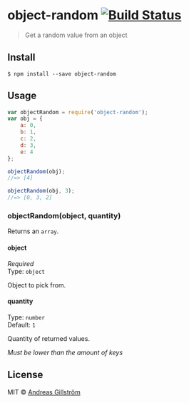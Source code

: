 # object-random [![Build Status](https://travis-ci.org/gillstrom/object-random.svg?branch=master)](https://travis-ci.org/gillstrom/object-random)

> Get a random value from an object


## Install

```
$ npm install --save object-random
```


## Usage

```js
var objectRandom = require('object-random');
var obj = {
	a: 0,
	b: 1,
	c: 2,
	d: 3,
	e: 4
};

objectRandom(obj);
//=> [4]

objectRandom(obj, 3);
//=> [0, 3, 2]
```


### objectRandom(object, quantity)

Returns an `array`.

#### object

*Required*  
Type: `object`

Object to pick from.

#### quantity

Type: `number`  
Default: `1`

Quantity of returned values.

*Must be lower than the amount of keys*


## License

MIT © [Andreas Gillström](http://github.com/gillstrom)
